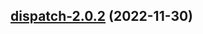 

## [dispatch-2.0.2](https://github.com/truecharts/charts/compare/dispatch-2.0.1...dispatch-2.0.2) (2022-11-30)

